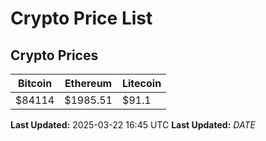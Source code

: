 # Crypto Price List

## Crypto Prices
| Bitcoin | Ethereum | Litecoin |
| ------- | -------- | -------- |
| $84114 | $1985.51 | $91.1 |
**Last Updated:** 2025-03-22 16:45 UTC
**Last Updated:** $DATE$
